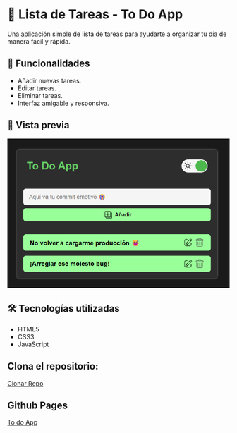 
# 📝 Lista de Tareas - To Do App

Una aplicación simple de lista de tareas para ayudarte a organizar tu día de manera fácil y rápida.

## 🚀 Funcionalidades

- Añadir nuevas tareas.
- Editar tareas.
- Eliminar tareas.
- Interfaz amigable y responsiva.

## 📸 Vista previa

![Preview](assets/images/preview-img.png)

## 🛠️ Tecnologías utilizadas

- HTML5
- CSS3
- JavaScript

## Clona el repositorio:
[Clonar Repo](https://github.com/Misterreme/Lista-de-tareas)

## Github Pages
[To do App](https://misterreme.github.io/Lista-de-tareas/)